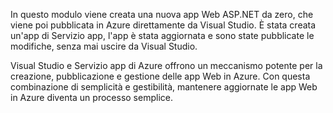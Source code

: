 In questo modulo viene creata una nuova app Web ASP.NET da zero, che viene poi pubblicata in Azure direttamente da Visual Studio. È stata creata un'app di Servizio app, l'app è stata aggiornata e sono state pubblicate le modifiche, senza mai uscire da Visual Studio.

Visual Studio e Servizio app di Azure offrono un meccanismo potente per la creazione, pubblicazione e gestione delle app Web in Azure. Con questa combinazione di semplicità e gestibilità, mantenere aggiornate le app Web in Azure diventa un processo semplice.
